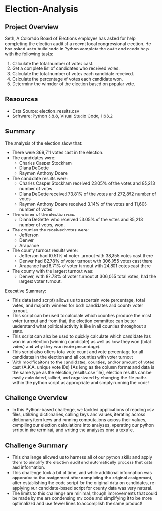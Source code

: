 # Election-Analysis

## Project Overview
Seth, A Colorado Board of Elections employee has asked for help completing the election audit of a recent local congressional election. He has asked us to build code in Python complete the audit and needs help with the following tasks:

1. Calculate the total number of votes cast.
2. Get a complete list of candidates who received votes.
3. Calculate the total number of votes each candidate received.
4. Calculate the percentage of votes each candidate won.
5. Determine the winnder of the election based on popular vote.

## Resources
- Data Source: election_results.csv
- Software: Python 3.8.8, Visual Studio Code, 1.63.2

## Summary
The analysis of the election show that:
- There were 369,711 votes cast in the election.
- The candidates were:
    - Charles Casper Stockham
    - Diana DeGette
    - Raymon Anthony Doane
- The candidate results were:
    - Charles Casper Stockham received 23.05% of the votes and 85,213 number of votes
    - Diana DeGette received 73.81% of the votes and 272,892 number of votes
    - Raymon Anthony Doane received 3.14% of the votes and 11,606 number of votes
- The winner of the election was:
    - Diana DeGette, who received 23.05% of the votes and 85,213 number of votes, won.
- The counties the received votes were:
    - Jefferson
    - Denver
    - Arapahoe
- The county turnout results were:
    - Jefferson had 10.51% of voter turnout with 38,855 votes cast there
    - Denver had 82.78% of voter turnout with 306,055 votes cast there
    - Arapahoe had 6.71% of voter turnout with 24,801 cotes cast there
- The county with the largest turnout was:
    - Denver, with 82.78% of voter turnout at 306,055 total votes, had the largest voter turnout.

Executive Summary:
- This data (and script) allows us to ascertain vote percentage, total votes, and majority winners for both candidates and county voter turnout.
- This script can be used to calculate which counties produce the most voter turnout and from that, the election committee can better understand what political activity is like in all counties throughout a state.
- This script can also be used to quickly calculate which candidate has won in an election (winning candidate) as well as how they won  (total votes) and why they won (vote percentage).
- This script also offers total vote count and vote percentage for all candidates in the election and all counties with voter turnout
- With modificaitons to the candidates, counties, and/or amount of votes cast (A.K.A. unique vote IDs) [As long as the column format and data is the same type as the election_results.csv file], election results can be easily calculated, tallied, and organizaed by changing the file paths within the python script as appropriate and simply running the code!


## Challenge Overview
- In this Python-based challenge, we tackled applications of reading csv files, utilizing dictionaries, calling keys and values, iterating across dictionary item keys and running computations across their values, compiling our election calculations into analyses, operating our python script in the terminal, and writing the analyses onto a textfile.

## Challenge Summary
- This challenge allowed us to harness all of our python skills and apply them to simplify the election audit and automatically process that data and information.
- This challenge took a bit of time, and while additional information was appended to the assignment after completing the original assignment, after establishing the code script for the original data on candidates, re-applying our candidate-based script for county data was very natural.
- The limits to this challenge are minimal, though improvements that could be made by me are condensing my code and simplifying it to be more optimalized and use fewer lines to accomplish the same product!